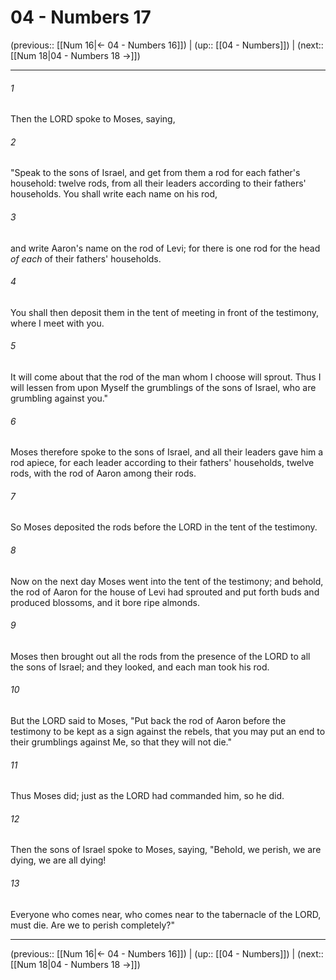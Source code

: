 # 04 - Numbers 17

(previous:: [[Num 16|← 04 - Numbers 16]]) | (up:: [[04 - Numbers]]) | (next:: [[Num 18|04 - Numbers 18 →]])

***


###### 1 
Then the LORD spoke to Moses, saying, 

###### 2 
"Speak to the sons of Israel, and get from them a rod for each father's household: twelve rods, from all their leaders according to their fathers' households. You shall write each name on his rod, 

###### 3 
and write Aaron's name on the rod of Levi; for there is one rod for the head _of each_ of their fathers' households. 

###### 4 
You shall then deposit them in the tent of meeting in front of the testimony, where I meet with you. 

###### 5 
It will come about that the rod of the man whom I choose will sprout. Thus I will lessen from upon Myself the grumblings of the sons of Israel, who are grumbling against you." 

###### 6 
Moses therefore spoke to the sons of Israel, and all their leaders gave him a rod apiece, for each leader according to their fathers' households, twelve rods, with the rod of Aaron among their rods. 

###### 7 
So Moses deposited the rods before the LORD in the tent of the testimony. 

###### 8 
Now on the next day Moses went into the tent of the testimony; and behold, the rod of Aaron for the house of Levi had sprouted and put forth buds and produced blossoms, and it bore ripe almonds. 

###### 9 
Moses then brought out all the rods from the presence of the LORD to all the sons of Israel; and they looked, and each man took his rod. 

###### 10 
But the LORD said to Moses, "Put back the rod of Aaron before the testimony to be kept as a sign against the rebels, that you may put an end to their grumblings against Me, so that they will not die." 

###### 11 
Thus Moses did; just as the LORD had commanded him, so he did. 

###### 12 
Then the sons of Israel spoke to Moses, saying, "Behold, we perish, we are dying, we are all dying! 

###### 13 
Everyone who comes near, who comes near to the tabernacle of the LORD, must die. Are we to perish completely?"

***

(previous:: [[Num 16|← 04 - Numbers 16]]) | (up:: [[04 - Numbers]]) | (next:: [[Num 18|04 - Numbers 18 →]])
